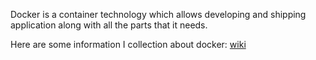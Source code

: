 Docker is a container technology which allows developing and shipping application along with all the parts that it needs.

Here are some information I collection about docker: [wiki](https://github.com/sazanrjb/laravel-docker/wiki)





